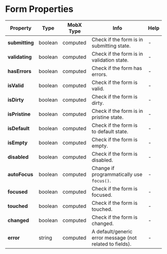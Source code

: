 # Form Properties

| Property | Type | MobX Type | Info | Help |
|---|---|---|---|---|
| **submitting** | boolean | computed | Check if the form is in submitting state. | - |
| **validating** | boolean | computed | Check if the form is in validation state. | - |
| **hasErrors** | boolean | computed | Check if the form has errors. | - |
| **isValid** | boolean | computed | Check if the form is valid. | - |
| **isDirty** | boolean | computed | Check if the form is dirty. | - |
| **isPristine** | boolean | computed | Check if the form is in pristine state. | - |
| **isDefault** | boolean | computed | Check if the form is to default state. | - |
| **isEmpty** | boolean | computed | Check if the form is empty. | - |
| **disabled** | boolean | computed | Check if the form is disabled. | - |
| **autoFocus** | boolean | computed | Change if programmatically use `focus()`. | - |
| **focused** | boolean | computed | Check if the form is focused. | - |
| **touched** | boolean | computed | Check if the form is touched. | - |
| **changed** | boolean | computed | Check if the form is changed. | - |
| **error** | string | computed | A default/generic error message (not related to fields). | - |

